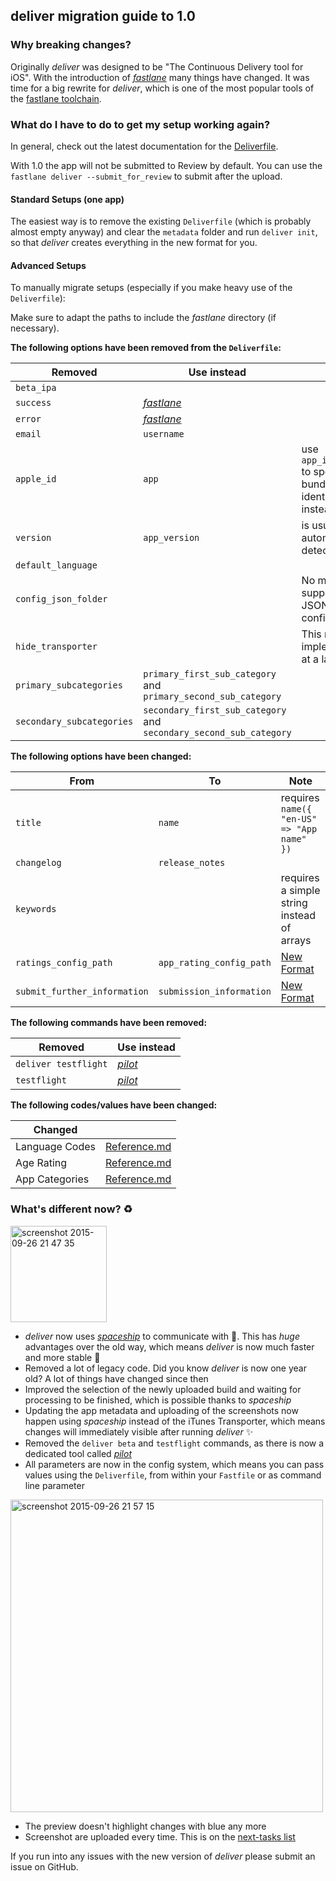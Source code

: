 ## deliver migration guide to 1.0

### Why breaking changes?

Originally _deliver_ was designed to be "The Continuous Delivery tool for iOS". With the introduction of [_fastlane_](https://fastlane.tools) many things have changed. It was time for a big rewrite for _deliver_, which is one of the most popular tools of the [fastlane toolchain](https://fastlane.tools).

### What do I have to do to get my setup working again?

In general, check out the latest documentation for the [Deliverfile](https://docs.fastlane.tools/generated/actions/deliver/).

With 1.0 the app will not be submitted to Review by default. You can use the `fastlane deliver --submit_for_review` to submit after the upload.

#### Standard Setups (one app)

The easiest way is to remove the existing `Deliverfile` (which is probably almost empty anyway) and clear the `metadata` folder and run `deliver init`, so that _deliver_ creates everything in the new format for you.

#### Advanced Setups

To manually migrate setups (especially if you make heavy use of the `Deliverfile`):

Make sure to adapt the paths to include the _fastlane_ directory (if necessary).

**The following options have been removed from the `Deliverfile`:**

Removed     | Use instead              | Note
---------|-----------------|------------------------------------------------------------
`beta_ipa` | |
`success`| [_fastlane_](https://fastlane.tools) |
`error` | [_fastlane_](https://fastlane.tools) |
`email` | `username` |
`apple_id` |  `app` | use `app_identifier` to specify the bundle identifier instead
`version` | `app_version` | is usually automatically detected
`default_language` | | 
`config_json_folder` | | No more support for JSON based configuration
`hide_transporter` | | This might be implemented at a later point
`primary_subcategories` | `primary_first_sub_category` and `primary_second_sub_category` |
`secondary_subcategories` | `secondary_first_sub_category` and `secondary_second_sub_category` |

**The following options have been changed:**

From     | To              | Note
---------|-----------------|------------------------------------------------------------
`title`  | `name` | requires `name({ "en-US" => "App name" })`
`changelog` | `release_notes`
`keywords` |   | requires a simple string instead of arrays
`ratings_config_path` | `app_rating_config_path` | [New Format](https://docs.fastlane.tools/generated/actions/deliver/#editing-the-deliverfile)
`submit_further_information` | `submission_information` | [New Format](https://docs.fastlane.tools/generated/actions/deliver/#editing-the-deliverfile)

**The following commands have been removed:**

Removed                   | Use instead
--------------------------|------------------------------------------------------------
`deliver testflight` | [_pilot_](https://docs.fastlane.tools/generated/actions/pilot/)
`testflight` | [_pilot_](https://docs.fastlane.tools/generated/actions/pilot/)

**The following codes/values have been changed:**

Changed                   | &nbsp;
--------------------------|------------------------
Language Codes | [Reference.md](https://docs.fastlane.tools/generated/actions/deliver/#reference)
Age Rating | [Reference.md](https://docs.fastlane.tools/generated/actions/deliver/#reference)
App Categories | [Reference.md](https://docs.fastlane.tools/generated/actions/deliver/#reference)

### What's different now? :recycle: 

<img width="154" alt="screenshot 2015-09-26 21 47 35" src="https://cloud.githubusercontent.com/assets/869950/10121262/38e52e02-6498-11e5-8269-bf5d63ca698a.png">


- _deliver_ now uses [_spaceship_](https://spaceship.airforce) to communicate with . This has *huge* advantages over the old way, which means _deliver_ is now much faster and more stable :rocket: 
- Removed a lot of legacy code. Did you know _deliver_ is now one year old? A lot of things have changed since then
- Improved the selection of the newly uploaded build and waiting for processing to be finished, which is possible thanks to _spaceship_
- Updating the app metadata and uploading of the screenshots now happen using _spaceship_ instead of the iTunes Transporter, which means changes will immediately visible after running _deliver_ :sparkles: 
- Removed the `deliver beta` and `testflight` commands, as there is now a dedicated tool called [_pilot_](https://docs.fastlane.tools/generated/actions/pilot/)
- All parameters are now in the config system, which means you can pass values using the `Deliverfile`, from within your `Fastfile` or as command line parameter

<img width="500" alt="screenshot 2015-09-26 21 57 15" src="https://cloud.githubusercontent.com/assets/869950/10121297/c6ea1c7a-6499-11e5-8d2b-301f86faacf0.png">

- The preview doesn't highlight changes with blue any more
- Screenshot are uploaded every time. This is on the [next-tasks list](https://github.com/fastlane/fastlane/issues/2212)

If you run into any issues with the new version of _deliver_ please submit an issue on GitHub.

